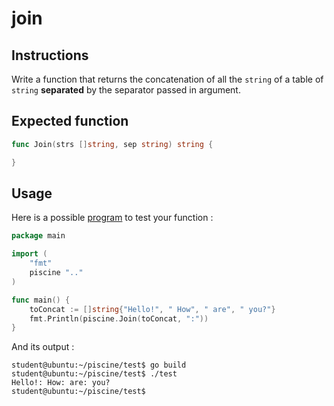# join

## Instructions

Write a function that returns the concatenation of all the `string` of a table of `string` **separated** by the separator passed in argument.

## Expected function

```go
func Join(strs []string, sep string) string {

}
```

## Usage

Here is a possible [program](TODO-LINK) to test your function :

```go
package main

import (
	"fmt"
	piscine ".."
)

func main() {
	toConcat := []string{"Hello!", " How", " are", " you?"}
	fmt.Println(piscine.Join(toConcat, ":"))
}
```

And its output :

```console
student@ubuntu:~/piscine/test$ go build
student@ubuntu:~/piscine/test$ ./test
Hello!: How: are: you?
student@ubuntu:~/piscine/test$
```
